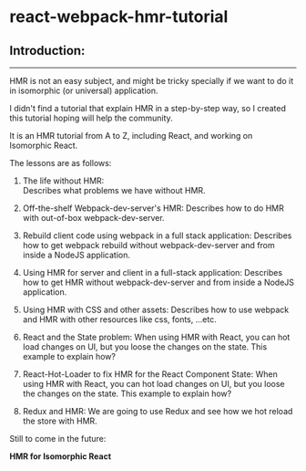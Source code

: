 # react-webpack-hmr-tutorial

## Introduction:
---

HMR is not an easy subject, and might be tricky specially if we want to do it in isomorphic (or universal) application.  

I didn't find a tutorial that explain HMR in a step-by-step way, so I created this tutorial hoping will help the community.  

It is an HMR tutorial from A to Z, including React, and working on Isomorphic React.  

The lessons are as follows:

1. The life without HMR:  
    Describes what problems we have without HMR.

2. Off-the-shelf Webpack-dev-server's HMR:
    Describes how to do HMR with out-of-box webpack-dev-server.  

3. Rebuild client code using webpack in a full stack application:
    Describes how to get webpack rebuild without webpack-dev-server and from inside a NodeJS application.

4. Using HMR for server and client in a full-stack application:
    Describes how to get HMR without webpack-dev-server and from inside a NodeJS application.

5. Using HMR with CSS and other assets:
    Describes how to use webpack and HMR with other resources like css, fonts, ...etc.

6. React and the State problem:
    When using HMR with React, you can hot load changes on UI, but you loose the changes on the state. This example to explain how?

7. React-Hot-Loader to fix HMR for the React Component State:
    When using HMR with React, you can hot load changes on UI, but you loose the changes on the state. This example to explain how?

8. Redux and HMR:
    We are going to use Redux and see how we hot reload the store with HMR.


Still to come in the future:  

**HMR for Isomorphic React**